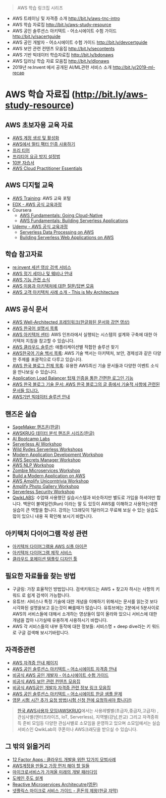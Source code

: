 > AWS 학습 링크집 시리즈
- AWS 트레이닝 및 자격증 소개 http://bit.ly/aws-tnc-intro
- AWS 학습 자료집 http://bit.ly/aws-study-resource
- AWS 공인 솔루션스 아키텍트 - 어소시에이트 수험 가이드  http://bit.ly/sacertguide
- AWS 공인 개발자 - 어소시에이트 수험 가이드  http://bit.ly/devcertguide
- AWS 보안 관련 컨텐츠 모음집  http://bit.ly/secontents
- AWS 기반 빅데이터 학습자료집 http://bit.ly/bdonaws
- AWS 딥러닝 학습 자료 모음집 http://bit.ly/dlonaws
- 2019년 re:Invent 에서 공개된 AI/ML관련 서비스 소개 http://bit.ly/2019-ml-recap

# AWS 학습 자료집 (http://bit.ly/aws-study-resource)

## AWS 초보자용 교육 자료
- [AWS 계정 생성 및 활성화](https://aws.amazon.com/ko/premiumsupport/knowledge-center/create-and-activate-aws-account/)
- [AWS에서 멀티 팩터 인증 사용하기](https://docs.aws.amazon.com/ko_kr/IAM/latest/UserGuide/id_credentials_mfa.html)
- [프리 티어](https://aws.amazon.com/ko/free/)
- [프리티어 요금 방지 설정법](https://aws.amazon.com/ko/premiumsupport/knowledge-center/free-tier-charges/)
- [10분 자습서](https://aws.amazon.com/ko/getting-started/tutorials/)
- [AWS Cloud Practitioner Essentials](http://bit.ly/aws-cpe)

## AWS 디지털 교육
- [AWS Training](https://aws.training): AWS 교육 포털
- [EDX - AWS 공식 교육과정](https://www.edx.org/school/aws)
- Coursera
  - [AWS Fundamentals: Going Cloud-Native](https://www.coursera.org/learn/aws-fundamentals-going-cloud-native)
  - [AWS Fundamentals: Building Serverless Applications](https://www.coursera.org/learn/aws-fundamentals-building-serverless-applications)
- [Udemy - AWS 공식 교육과정](https://www.udemy.com/user/623e8e55-bce1-48bd-b354-7e9ea7ca4123/)
  - [Serverless Data Processing on AWS](https://www.udemy.com/serverless-data-processing-on-aws/)
  - [Building Serverless Web Applications on AWS](https://www.udemy.com/building-serverless-web-applications-on-aws/)

## 학습 참고자료
- [re:invent 세션 영상 검색 서비스](https://reinventvideos.com/)
- [AWS 정기 세미나 및 웨비나 안내](http://bit.ly/learnaws)
- [AWS 기능 관련 소식](https://aws.amazon.com/new/) 
- [AWS 이용과 아키텍처에 대한 질문/답변 모음](https://aws.amazon.com/answers/)
- [AWS 고객 아키텍처 사례 소개 - This is My Architecture](https://aws.amazon.com/this-is-my-architecture/)

## AWS 공식 문서
- [AWS Well-Architected 프레임워크(한글화된 문서와 강연 영상)](https://aws.amazon.com/ko/blogs/korea/aws-well-architected-framework-in-korean/)
- [AWS 한국어 설명서 목록](https://aws.amazon.com/ko/blogs/korea/ko-documentation/)
- [AWS 아키텍처 센터](https://aws.amazon.com/ko/architecture/): AWS 인프라에서 실행되는 시스템의 설계와 구축에 대한 아키텍처 지침을 참고할 수 있습니다.
- [AWS 클라우드 솔루션](https://aws.amazon.com/ko/solutions/): 애플리케이션별 적합한 솔루션 찾기 
- [AWS한국어 기술 백서 목록](https://aws.amazon.com/ko/blogs/korea/ko-whitepapers/): AWS 기술 백서는 아키텍처, 보안, 경제성과 같은 다양한 주제를 포괄적으로 다루고 있습니다.
- [AWS 한국 블로그 전체 목록](https://aws.amazon.com/ko/blogs/korea/index/): 유용한 AWS최신 기술 문서들과 다양한 이벤트 소식을 만나보실 수 있습니다.
- [Application Load Balancer 탑재 인증을 통한 간편한 로그인 기능](https://aws.amazon.com/ko/blogs/korea/built-in-authentication-in-alb/)
- [AWS 한국 블로그 기술 문서: AWS 한국 블로그의 글 중에서 기술적 사항에 관련된 문서들 입니다.](https://aws.amazon.com/ko/blogs/korea/category/korea-techtips/)
- [AWS기반 빅데이터 솔루션 안내](https://aws.amazon.com/ko/big-data/)

## 핸즈온 실습
- [SageMaker 핸즈온(한글)](http://bit.ly/sagemaker11)
- [AWSKRUG 데이터 분석 핸즈온 시리즈(한글)](https://github.com/awskrug/handson-labs-2018/tree/master/DataAnalysis)
- [AI Bootcamp Labs](https://github.com/aws-samples/aws-ai-bootcamp-labs)
- [Serverless AI Workshop](https://github.com/aws-samples/serverless-ai-workshop)
- [Wild Rydes Serverless Workshops](https://github.com/aws-samples/aws-serverless-workshops)
- [Modern Application Development Workshop](https://github.com/aws-samples/aws-developer-workshop)
- [AWS Secrets Manager Workshop](https://github.com/aws-samples/aws-secretsmgr-workshop)
- [AWS NLP Workshop](https://github.com/aws-samples/aws-nlp-workshop)
- [Zombie Microservices Workshop](https://github.com/aws-samples/aws-lambda-zombie-workshop)
- [Build a Modern Application on AWS](https://github.com/aws-samples/aws-modern-application-workshop)
- [AWS Amplify Unicorntrivia Workshop](https://github.com/awslabs/aws-amplify-unicorntrivia-workshop)
- [Amplify Photo Gallery Workshop](https://github.com/aws-samples/amplify-photo-gallery-workshop)
- [Serverless Security Workshop](https://github.com/aws-samples/aws-serverless-security-workshop)
- [QwikLABS](https://qwiklabs.com/): 수업때 사용했던 실습시스템과 비슷하지만 별도로 가입을 하셔야만 합니다. 백문이 불여일런(Run) 이라는 말 도 있듯이 AWS를 이해하고 사용하는데엔 실습이 큰 역할을 합니다. 강의는 1크래딧이 1달러이고 무료해 보실 수 있는 실습도 많이 있으니 내용 꼭 확인해 보시기 바랍니다.

## 아키텍처 다이어그램 작성 관련
- [아키텍처 다이어그램용 AWS 심플 아이콘](https://aws.amazon.com/ko/architecture/icons/)
- [아키텍처 다이어그램 제작 서비스](https://cloudcraft.co/)
- [클라우드 포메이션 템플릿 디자인 툴](http://www.visualops.io/)
 
## 필요한 자료들을 찾는 방법
- 구글링: 가장 효율적인 방법입니다. 검색키워드는 AWS + 찾고자 하시는 사항의 키워드 로 쉽게 검색이 가능합니다.
- 유튜브: 서비스나 특정 기술에 대한 개념을 이해하기 위해서는 문서를 읽는것 보다 시각화된 설명을보고 듣는것이 빠를때가 많습니다. 유튜브에는 2분에서 5분사이로 AWS의 서비스들에 대해서 소개하는 영상들이 많이 올라와 있으니 서비스에 대한 개념을 잡아 나가실때 유용하게 사용하시기 바랍니다.
- AWS 각 서비스들의 내부 동작에 대한 정보들: 서비스명 + deep dive라는 키 워드로 구글 검색해 보시기바랍니다.
 
## 자격증관련
- [AWS 자격증 안내 페이지](https://aws.amazon.com/ko/certification/)
- [AWS 공인 솔루션스 아키텍트 – 어소시에이트 자격증 안내](https://aws.amazon.com/ko/certification/certified-solutions-architect-associate/)
- [비공식 AWS 공인 개발자 - 어소시에이트 수험 가이드](http://bit.ly/devcertguide)
- [비공식 AWS 보안 관련 컨텐츠 모음집](http://bit.ly/seccontents)
- [비공식 AWS공인 개발자 자격증 관련 정보 링크 모음집](http://bit.ly/devcertguide)
- [AWS 공인 솔루션스 아키텍트 – 어소시에이트 한글 샘플 문제](https://d0.awsstatic.com/International/ko_KR/AWS_certified_solutions_architect_associate_examsample_ko.pdf)
- [영문 시험 시간 추가 요청 방법(시험 신청 전에 요청하셔야 합니다!)](http://edu.supertrack.co.kr/notice/news.php?ptype=view&idx=5177&page=1&code=news)
 
> [한국 AWS사용자 모임(AWSKRUG](https://www.facebook.com/groups/awskrug/)에서는 사용레벨별(초급자,중급자,고급자) , 관심사별(엔터프라이즈, IoT, Serverless), 지역별(강남,판교) 그리고 자격증취득 준비 모임등 다양한 관심사별로 소모임을 운영하고 있으며 소모임에서는 실습 서비스인 QwikLab의 쿠폰이나 AWS크래딧을 받으실 수 있습니다.
 
## 그 밖의 읽을거리
- [12 Factor Apps : 클라우드 개발을 위한 12가지 모범사례](https://12factor.net/ko/)
- [AWS계정을 만들고 가장 먼저 해야 할 일들](https://www.moreagile.net/2022/04/aws-day1-todo_01694645043.html?m=1)
- [마이크로서비스가 가져올 미래의 개발 패러다임](http://www.moreagile.net/2014/10/microservices.html)
- [도메인 주도 설계](https://en.wikipedia.org/wiki/Domain-driven_design)
- [Reactive Microservices Architecutre(영문)](http://downloads.lightbend.com/website/reactive-microservices-architecture/Reactive_Microservices_Architecture.pdf)
- [넷플릭스 마이크로 서비스 가이드 - 혼돈의 제왕(한글 자막)](https://www.youtube.com/watch?v=OczG5FQIcXw)
 
 
